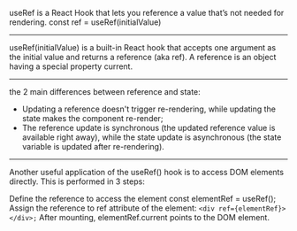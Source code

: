 useRef is a React Hook that lets you reference a value that’s not needed for rendering.
const ref = useRef(initialValue)

---
useRef(initialValue) is a built-in React hook that accepts one argument as the initial value and returns a reference (aka ref). A reference is an object having a special property current.

---
the 2 main differences between reference and state:

- Updating a reference doesn't trigger re-rendering, while updating the state makes the component re-render;
- The reference update is synchronous (the updated reference value is available right away), while the state update is asynchronous (the state variable is updated after re-rendering).

---

Another useful application of the useRef() hook is to access DOM elements directly. This is performed in 3 steps:

Define the reference to access the element const elementRef = useRef();
Assign the reference to ref attribute of the element: `<div ref={elementRef}></div>;`
After mounting, elementRef.current points to the DOM element.